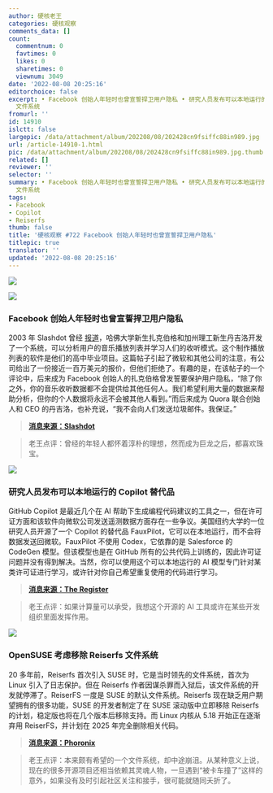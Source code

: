 ```yaml
---
author: 硬核老王
categories: 硬核观察
comments_data: []
count:
  commentnum: 0
  favtimes: 0
  likes: 0
  sharetimes: 0
  viewnum: 3049
date: '2022-08-08 20:25:16'
editorchoice: false
excerpt: • Facebook 创始人年轻时也曾宣誓捍卫用户隐私 • 研究人员发布可以本地运行的 Copilot 替代品 • OpenSUSE 考虑移除 Reiserfs
  文件系统
fromurl: ''
id: 14910
islctt: false
largepic: /data/attachment/album/202208/08/202428cn9fsiffc88in989.jpg
url: /article-14910-1.html
pic: /data/attachment/album/202208/08/202428cn9fsiffc88in989.jpg.thumb.jpg
related: []
reviewer: ''
selector: ''
summary: • Facebook 创始人年轻时也曾宣誓捍卫用户隐私 • 研究人员发布可以本地运行的 Copilot 替代品 • OpenSUSE 考虑移除 Reiserfs
  文件系统
tags:
- Facebook
- Copilot
- Reiserfs
thumb: false
title: '硬核观察 #722 Facebook 创始人年轻时也曾宣誓捍卫用户隐私'
titlepic: true
translator: ''
updated: '2022-08-08 20:25:16'
---
```


![](/data/attachment/album/202208/08/202428cn9fsiffc88in989.jpg)


![](/data/attachment/album/202208/08/202436q1do9w5euepepguv.jpg)


### Facebook 创始人年轻时也曾宣誓捍卫用户隐私


2003 年 Slashdot 曾经 [报道](https://news.slashdot.org/story/03/04/21/110236/machine-learning-and-mp3s)，哈佛大学新生扎克伯格和加州理工新生丹吉洛开发了一个系统，可以分析用户的音乐播放列表并学习人们的收听模式。这个制作播放列表的软件是他们的高中毕业项目。这篇帖子引起了微软和其他公司的注意，有公司给出了一份接近一百万美元的报价，但他们拒绝了。有趣的是，在该帖子的一个评论中，后来成为 Facebook 创始人的扎克伯格曾发誓要保护用户隐私，“除了你之外，你的音乐收听数据都不会提供给其他任何人。我们希望利用大量的数据来帮助分析，但你的个人数据将永远不会被其他人看到。”而后来成为 Quora 联合创始人和 CEO 的丹吉洛，也补充说，“我不会向人们发送垃圾邮件。我保证。”



> 
> **[消息来源：Slashdot](https://slashdot.org/comments.pl?sid=61425&cid=5774175)**
> 
> 
> 



> 
> 老王点评：曾经的年轻人都怀着淳朴的理想，然而成为巨龙之后，都喜欢珠宝。
> 
> 
> 


![](/data/attachment/album/202208/08/202447xe34y3789zf6ye6x.jpg)


### 研究人员发布可以本地运行的 Copilot 替代品


GitHub Copilot 是最近几个在 AI 帮助下生成编程代码建议的工具之一，但在许可证方面和该软件向微软公司发送遥测数据方面存在一些争议。美国纽约大学的一位研究人员开源了一个 Copilot 的替代品 FauxPilot，它可以在本地运行，而不会将数据发送回微软。FauxPilot 不使用 Codex，它依靠的是 Salesforce 的 CodeGen 模型。但该模型也是在 GitHub 所有的公共代码上训练的，因此许可证问题并没有得到解决。当然，你可以使用这个可以本地运行的 AI 模型专门针对某类许可证进行学习，或许针对你自己希望重复使用的代码进行学习。



> 
> **[消息来源：The Register](https://www.theregister.com/2022/08/06/fauxpilot_github_copilot/)**
> 
> 
> 



> 
> 老王点评：如果计算量可以承受，我想这个开源的 AI 工具或许在某些开发组织里面发挥作用。
> 
> 
> 


![](/data/attachment/album/202208/08/202500rsg4gcihdtdfth9o.jpg)


### OpenSUSE 考虑移除 Reiserfs 文件系统


20 多年前，Reiserfs 首次引入 SUSE 时，它是当时领先的文件系统，首次为 Linux 引入了日志保护。但在 Reiserfs 作者因谋杀罪而入狱后，该文件系统的开发就停滞了。ReiserFS 一度是 SUSE 的默认文件系统。Reiserfs 现在缺乏用户期望拥有的很多功能，SUSE 的开发者制定了在 SUSE 滚动版中立即移除 Reiserfs 的计划，稳定版也将在几个版本后移除支持。而 Linux 内核从 5.18 开始正在逐渐弃用 ReiserFS，并计划在 2025 年完全删除相关代码。



> 
> **[消息来源：Phoronix](https://www.phoronix.com/news/OpenSUSE-Drop-ReiserFS)**
> 
> 
> 



> 
> 老王点评：本来颇有希望的一个文件系统，却中途崩沮。从某种意义上说，现在的很多开源项目还相当依赖其灵魂人物，一旦遇到“被卡车撞了”这样的意外，如果没有及时引起社区关注和接手，很可能就随同夭折了。
> 
> 
>